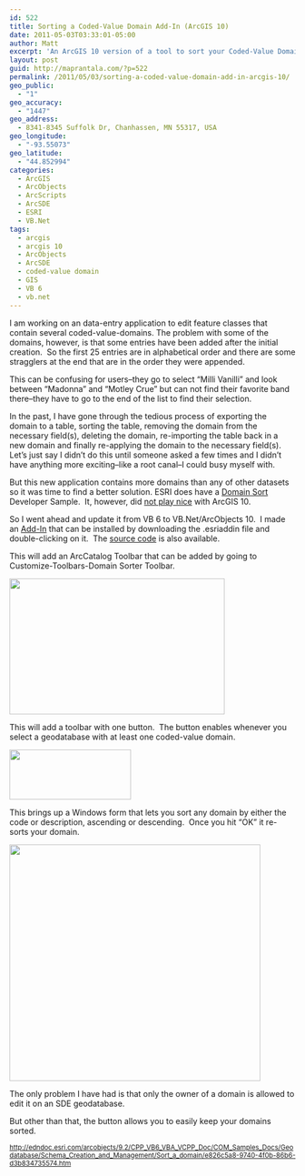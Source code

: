 ```yaml
---
id: 522
title: Sorting a Coded-Value Domain Add-In (ArcGIS 10)
date: 2011-05-03T03:33:01-05:00
author: Matt
excerpt: 'An ArcGIS 10 version of a tool to sort your Coded-Value Domains.  Includes source code and a ready-to-install esriaddin.'
layout: post
guid: http://maprantala.com/?p=522
permalink: /2011/05/03/sorting-a-coded-value-domain-add-in-arcgis-10/
geo_public:
  - "1"
geo_accuracy:
  - "1447"
geo_address:
  - 8341-8345 Suffolk Dr, Chanhassen, MN 55317, USA
geo_longitude:
  - "-93.55073"
geo_latitude:
  - "44.852994"
categories:
  - ArcGIS
  - ArcObjects
  - ArcScripts
  - ArcSDE
  - ESRI
  - VB.Net
tags:
  - arcgis
  - arcgis 10
  - ArcObjects
  - ArcSDE
  - coded-value domain
  - GIS
  - VB 6
  - vb.net
---
```

I am working on an data-entry application to edit feature classes that contain several coded-value-domains. The problem with some of the domains, however, is that some entries have been added after the initial creation.  So the first 25 entries are in alphabetical order and there are some stragglers at the end that are in the order they were appended.

This can be confusing for users&#8211;they go to select &#8220;Milli Vanilli&#8221; and look between &#8220;Madonna&#8221; and &#8220;Motley Crue&#8221; but can not find their favorite band there&#8211;they have to go to the end of the list to find their selection.

In the past, I have gone through the tedious process of exporting the domain to a table, sorting the table, removing the domain from the necessary field(s), deleting the domain, re-importing the table back in a new domain and finally re-applying the domain to the necessary field(s). Let&#8217;s just say I didn&#8217;t do this until someone asked a few times and I didn&#8217;t have anything more exciting&#8211;like a root canal&#8211;I could busy myself with.

But this new application contains more domains than any of other datasets so it was time to find a better solution. ESRI does have a [Domain Sort](http://edndoc.esri.com/arcobjects/9.2/CPP_VB6_VBA_VCPP_Doc/COM_Samples_Docs/Geodatabase/Schema_Creation_and_Management/Sort_a_domain/e826c5a8-9740-4f0b-86b6-d3b834735574.htm) Developer Sample.  It, however, did [not play nice](http://edndoc.esri.com/arcobjects/9.2/CPP_VB6_VBA_VCPP_Doc/COM_Samples_Docs/Geodatabase/Schema_Creation_and_Management/Sort_a_domain/e826c5a8-9740-4f0b-86b6-d3b834735574.htm) with ArcGIS 10.

So I went ahead and update it from VB 6 to VB.Net/ArcObjects 10.  I made an [Add-In](http://dl.dropbox.com/u/22241283/NodeDangles/DomainSorter.esriAddIn) that can be installed by downloading the .esriaddin file and double-clicking on it.  The [source code](http://dl.dropbox.com/u/22241283/NodeDangles/20120321_DomainSort.zip) is also available.

This will add an ArcCatalog Toolbar that can be added by going to Customize-Toolbars-Domain Sorter Toolbar.

[<img class="aligncenter size-full wp-image-540" title="Sort Domain-Add Toolbar" src="https://i2.wp.com/maprantala.com/wp-content/uploads/2011/04/ds_1.png?resize=379%2C239" alt="" width="379" height="239" data-recalc-dims="1" />](https://i2.wp.com/maprantala.com/wp-content/uploads/2011/04/ds_1.png)

This will add a toolbar with one button.  The button enables whenever you select a geodatabase with at least one coded-value domain.

[<img class="aligncenter size-full wp-image-539" title="Domain Sorter Button" src="https://i2.wp.com/maprantala.com/wp-content/uploads/2011/04/ds_2.png?resize=214%2C88" alt="" width="214" height="88" data-recalc-dims="1" />](https://i2.wp.com/maprantala.com/wp-content/uploads/2011/04/ds_2.png)

This brings up a Windows form that lets you sort any domain by either the code or description, ascending or descending.  Once you hit &#8220;OK&#8221; it re-sorts your domain.

[<img class="aligncenter size-full wp-image-538" title="Domain Sorter Dialog" src="https://i1.wp.com/maprantala.com/wp-content/uploads/2011/04/ds_3.png?resize=442%2C416" alt="" width="442" height="416" data-recalc-dims="1" />](https://i1.wp.com/maprantala.com/wp-content/uploads/2011/04/ds_3.png)

The only problem I have had is that only the owner of a domain is allowed to edit it on an SDE geodatabase.

But other than that, the button allows you to easily keep your domains sorted.

<small>http://edndoc.esri.com/arcobjects/9.2/CPP_VB6_VBA_VCPP_Doc/COM_Samples_Docs/Geodatabase/Schema_Creation_and_Management/Sort_a_domain/e826c5a8-9740-4f0b-86b6-d3b834735574.htm</small>

<div id="geo-post-522" class="geo geo-post" style="display: none">
  <span class="latitude">44.852994</span><span class="longitude">-93.55073</span>
</div>
